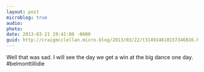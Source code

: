 ```yaml
---
layout: post
microblog: true
audio: 
photo: 
date: 2013-03-21 19:41:08 -0600
guid: http://craigmcclellan.micro.blog/2013/03/22/t314914610157346816.html
---
```

Well that was sad. I will see the day we get a win at the big dance one day. #belmonttillidie
